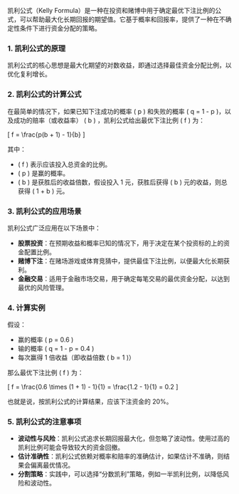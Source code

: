 凯利公式（Kelly Formula）是一种在投资和赌博中用于确定最优下注比例的公式，可以帮助最大化长期回报的期望值。它基于概率和回报率，提供了一种在不确定性条件下进行资金分配的策略。

### 1. 凯利公式的原理
凯利公式的核心思想是最大化期望的对数收益，即通过选择最佳资金分配比例，以优化复利增长。

### 2. 凯利公式的计算公式

在最简单的情况下，如果已知下注成功的概率 \( p \) 和失败的概率 \( q = 1 - p \)，以及成功的赔率（或收益率） \( b \) ，凯利公式给出最优下注比例 \( f \) 为：

\[
f = \frac{p(b + 1) - 1}{b}
\]

其中：
- \( f \) 表示应该投入总资金的比例。
- \( p \) 是赢的概率。
- \( b \) 是获胜后的收益倍数，假设投入 1 元，获胜后获得 \( b \) 元的收益，则总获得 \( 1 + b \) 元。

### 3. 凯利公式的应用场景

凯利公式广泛应用在以下场景中：
- **股票投资**：在预期收益和概率已知的情况下，用于决定在某个投资标的上的资金配置比例。
- **赌博下注**：在赌场游戏或体育竞猜中，提供最佳下注比例，以便最大化长期获利。
- **金融交易**：适用于金融市场交易，用于确定每笔交易的最优资金分配，以达到最优的风险管理。

### 4. 计算实例

假设：
- 赢的概率 \( p = 0.6 \)
- 输的概率 \( q = 1 - p = 0.4 \)
- 每次赢得 1 倍收益（即收益倍数 \( b = 1 \)）

那么最优下注比例 \( f \) 为：

\[
f = \frac{0.6 \times (1 + 1) - 1}{1} = \frac{1.2 - 1}{1} = 0.2
\]

也就是说，按凯利公式的计算结果，应该下注资金的 20%。

### 5. 凯利公式的注意事项
- **波动性与风险**：凯利公式追求长期回报最大化，但忽略了波动性。使用过高的凯利比例可能会导致较大的资金回撤。
- **估计准确性**：凯利公式依赖对概率和赔率的准确估计，如果估计不准确，则结果会偏离最优情况。
- **分割策略**：实践中，可以选择“分数凯利”策略，例如一半凯利比例，以降低风险和波动性。